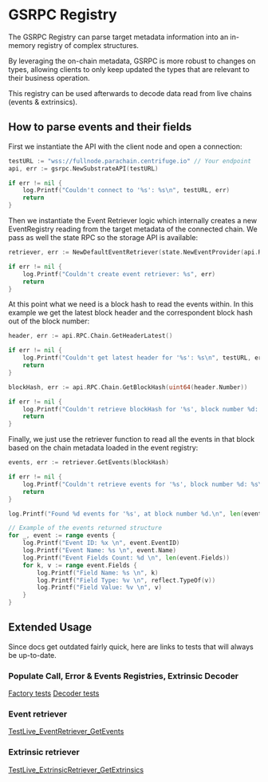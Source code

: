 # GSRPC Registry
The GSRPC Registry can parse target metadata information into an in-memory registry of complex structures. 

By leveraging the on-chain metadata, GSRPC is more robust to changes on types, allowing clients to only keep updated the types that are relevant to their business operation.

This registry can be used afterwards to decode data read from live chains (events & extrinsics).

## How to parse events and their fields
First we instantiate the API with the client node and open a connection: 
```go
testURL := "wss://fullnode.parachain.centrifuge.io" // Your endpoint
api, err := gsrpc.NewSubstrateAPI(testURL)

if err != nil {
    log.Printf("Couldn't connect to '%s': %s\n", testURL, err)
    return
}
```
Then we instantiate the Event Retriever logic which internally creates a new EventRegistry reading from the target metadata of the connected chain. We pass as well the state RPC so the storage API is available: 
```go
retriever, err := NewDefaultEventRetriever(state.NewEventProvider(api.RPC.State), api.RPC.State)

if err != nil {
    log.Printf("Couldn't create event retriever: %s", err)
    return
}
```
At this point what we need is a block hash to read the events within. In this example we get the latest block header and the correspondent block hash out of the block number:
```go
header, err := api.RPC.Chain.GetHeaderLatest()

if err != nil {
    log.Printf("Couldn't get latest header for '%s': %s\n", testURL, err)
    return
}

blockHash, err := api.RPC.Chain.GetBlockHash(uint64(header.Number))

if err != nil {
    log.Printf("Couldn't retrieve blockHash for '%s', block number %d: %s\n", testURL, header.Number, err)
    return
}
```
Finally, we just use the retriever function to read all the events in that block based on the chain metadata loaded in the event registry: 
```go
events, err := retriever.GetEvents(blockHash)

if err != nil {
    log.Printf("Couldn't retrieve events for '%s', block number %d: %s\n", testURL, header.Number, err)
    return
}

log.Printf("Found %d events for '%s', at block number %d.\n", len(events), testURL, header.Number)

// Example of the events returned structure
for _, event := range events {
    log.Printf("Event ID: %x \n", event.EventID)
    log.Printf("Event Name: %s \n", event.Name)
    log.Printf("Event Fields Count: %d \n", len(event.Fields))
    for k, v := range event.Fields {
        log.Printf("Field Name: %s \n", k)
        log.Printf("Field Type: %v \n", reflect.TypeOf(v))
        log.Printf("Field Value: %v \n", v)
    }
}

```

## Extended Usage
Since docs get outdated fairly quick, here are links to tests that will always be up-to-date.
### Populate Call, Error & Events Registries, Extrinsic Decoder
[Factory tests](factory_test.go)
[Decoder tests](decoder_test.go)

### Event retriever
[TestLive_EventRetriever_GetEvents](retriever/event_retriever_live_test.go)

### Extrinsic retriever
[TestLive_ExtrinsicRetriever_GetExtrinsics](retriever/extrinsic_retriever_live_test.go)